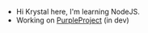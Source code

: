- Hi Krystal here, I'm learning NodeJS.
- Working on [PurpleProject](https://github.com/Krysstals/Krysstals/) (in dev)
